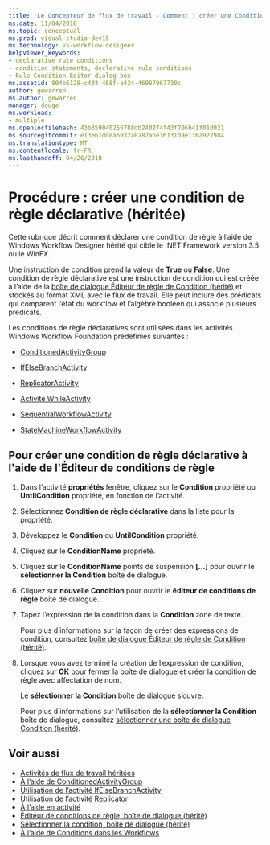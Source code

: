```yaml
---
title: 'Le Concepteur de flux de travail - Comment : créer une Condition de règle déclarative (héritée)'
ms.date: 11/04/2016
ms.topic: conceptual
ms.prod: visual-studio-dev15
ms.technology: vs-workflow-designer
helpviewer_keywords:
- declarative rule conditions
- condition statements, declarative rule conditions
- Rule Condition Editor dialog box
ms.assetid: 804b6129-c433-408f-a424-46987967730c
author: gewarren
ms.author: gewarren
manager: douge
ms.workload:
- multiple
ms.openlocfilehash: 43b359040256788db240274f43f706b41f01d021
ms.sourcegitcommit: e13e61ddea6032a8282abe16131d9e136a927984
ms.translationtype: MT
ms.contentlocale: fr-FR
ms.lasthandoff: 04/26/2018
---
```

# <a name="how-to-create-a-declarative-rule-condition-legacy"></a>Procédure : créer une condition de règle déclarative (héritée)

Cette rubrique décrit comment déclarer une condition de règle à l’aide de Windows Workflow Designer hérité qui cible le .NET Framework version 3.5 ou le WinFX.

Une instruction de condition prend la valeur de **True** ou **False**. Une condition de règle déclarative est une instruction de condition qui est créée à l’aide de la [boîte de dialogue Éditeur de règle de Condition (hérité)](../workflow-designer/rule-condition-editor-dialog-box-legacy.md) et stockés au format XML avec le flux de travail. Elle peut inclure des prédicats qui comparent l’état du workflow et l’algèbre booléen qui associe plusieurs prédicats.

Les conditions de règle déclaratives sont utilisées dans les activités Windows Workflow Foundation prédéfinies suivantes :

-   [ConditionedActivityGroup](http://go.microsoft.com/fwlink?LinkID=65017)

-   [IfElseBranchActivity](http://go.microsoft.com/fwlink?LinkID=65034)

-   [ReplicatorActivity](http://go.microsoft.com/fwlink?LinkID=65039)

-   [Activité WhileActivity](http://go.microsoft.com/fwlink?LinkID=65049)

-   [SequentialWorkflowActivity](http://go.microsoft.com/fwlink?LinkID=65040)

-   [StateMachineWorkflowActivity](http://go.microsoft.com/fwlink?LinkID=65045)

## <a name="to-create-a-declarative-rule-condition-using-the-rule-condition-editor"></a>Pour créer une condition de règle déclarative à l'aide de l'Éditeur de conditions de règle

1.  Dans l’activité **propriétés** fenêtre, cliquez sur le **Condition** propriété ou **UntilCondition** propriété, en fonction de l’activité.

2.  Sélectionnez **Condition de règle déclarative** dans la liste pour la propriété.

3.  Développez le **Condition** ou **UntilCondition** propriété.

4.  Cliquez sur le **ConditionName** propriété.

5.  Cliquez sur le **ConditionName** points de suspension **[...]**  pour ouvrir le **sélectionner la Condition** boîte de dialogue.

6.  Cliquez sur **nouvelle Condition** pour ouvrir le **éditeur de conditions de règle** boîte de dialogue.

7.  Tapez l’expression de la condition dans la **Condition** zone de texte.

     Pour plus d’informations sur la façon de créer des expressions de condition, consultez [boîte de dialogue Éditeur de règle de Condition (hérité)](../workflow-designer/rule-condition-editor-dialog-box-legacy.md).

8.  Lorsque vous avez terminé la création de l’expression de condition, cliquez sur **OK** pour fermer la boîte de dialogue et créer la condition de règle avec affectation de nom.

     Le **sélectionner la Condition** boîte de dialogue s’ouvre.

     Pour plus d’informations sur l’utilisation de la **sélectionner la Condition** boîte de dialogue, consultez [sélectionner une boîte de dialogue Condition (hérité)](../workflow-designer/select-condition-dialog-box-legacy.md).

## <a name="see-also"></a>Voir aussi

- [Activités de flux de travail héritées](../workflow-designer/legacy-workflow-activities.md)
- [À l’aide de ConditionedActivityGroup](http://go.microsoft.com/fwlink?LinkID=65066)
- [Utilisation de l’activité IfElseBranchActivity](http://go.microsoft.com/fwlink?LinkID=65075)
- [Utilisation de l’activité Replicator](http://go.microsoft.com/fwlink?LinkID=65080)
- [À l’aide en activité](http://go.microsoft.com/fwlink?LinkID=65091)
- [Éditeur de conditions de règle, boîte de dialogue (hérité)](../workflow-designer/rule-condition-editor-dialog-box-legacy.md)
- [Sélectionner la condition, boîte de dialogue (hérité)](../workflow-designer/select-condition-dialog-box-legacy.md)
- [À l’aide de Conditions dans les Workflows](http://go.microsoft.com/fwlink?LinkID=65009)
